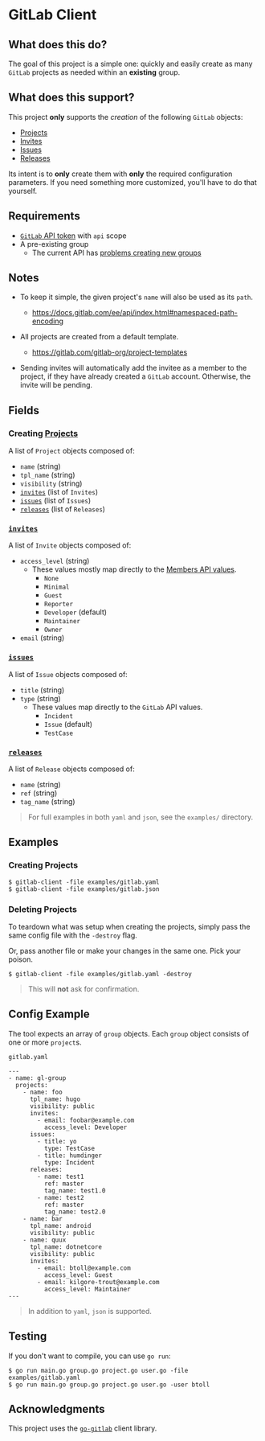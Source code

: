 # GitLab Client

## What does this do?

The goal of this project is a simple one: quickly and easily create as many `GitLab` projects as needed within an **existing** group.

## What does this support?

This project **only** supports the *creation* of the following `GitLab` objects:

- [Projects]
- [Invites]
- [Issues]
- [Releases]

Its intent is to **only** create them with **only** the required configuration parameters.  If you need something more customized, you'll have to do that yourself.

## Requirements

- [`GitLab` API token] with `api` scope
- A pre-existing group
    + The current API has [problems creating new groups]

## Notes

- To keep it simple, the given project's `name` will also be used as its `path`.
    + https://docs.gitlab.com/ee/api/index.html#namespaced-path-encoding

- All projects are created from a default template.
    + https://gitlab.com/gitlab-org/project-templates

- Sending invites will automatically add the invitee as a member to the project, if they have already created a `GitLab` account.  Otherwise, the invite will be pending.

## Fields

### Creating [Projects]

A list of `Project` objects composed of:

- `name` (string)
- `tpl_name` (string)
- `visibility` (string)
- [`invites`](#invites) (list of `Invites`)
- [`issues`](#issues) (list of `Issues`)
- [`releases`](#releases) (list of `Releases`)

### [`invites`]

A list of `Invite` objects composed of:

- `access_level` (string)
    + These values mostly map directly to the [Members API values].
        - `None`
        - `Minimal`
        - `Guest`
        - `Reporter`
        - `Developer` (default)
        - `Maintainer`
        - `Owner`
- `email` (string)

### [`issues`]

A list of `Issue` objects composed of:

- `title` (string)
- `type` (string)
    + These values map directly to the `GitLab` API values.
        - `Incident`
        - `Issue` (default)
        - `TestCase`

### [`releases`]

A list of `Release` objects composed of:

- `name` (string)
- `ref` (string)
- `tag_name` (string)

> For full examples in both `yaml` and `json`, see the `examples/` directory.

## Examples

### Creating Projects

```
$ gitlab-client -file examples/gitlab.yaml
$ gitlab-client -file examples/gitlab.json
```

### Deleting Projects

To teardown what was setup when creating the projects, simply pass the same config file with the `-destroy` flag.

Or, pass another file or make your changes in the same one.  Pick your poison.

```
$ gitlab-client -file examples/gitlab.yaml -destroy
```

> This will **not** ask for confirmation.

## Config Example

The tool expects an array of `group` objects.  Each `group` object consists of one or more `project`s.

`gitlab.yaml`

```
---
- name: gl-group
  projects:
    - name: foo
      tpl_name: hugo
      visibility: public
      invites:
        - email: foobar@example.com
          access_level: Developer
      issues:
        - title: yo
          type: TestCase
        - title: humdinger
          type: Incident
      releases:
        - name: test1
          ref: master
          tag_name: test1.0
        - name: test2
          ref: master
          tag_name: test2.0
    - name: bar
      tpl_name: android
      visibility: public
    - name: quux
      tpl_name: dotnetcore
      visibility: public
      invites:
        - email: btoll@example.com
          access_level: Guest
        - email: kilgore-trout@example.com
          access_level: Maintainer
---
```

> In addition to `yaml`, `json` is supported.

## Testing

If you don't want to compile, you can use `go run`:

```
$ go run main.go group.go project.go user.go -file examples/gitlab.yaml
$ go run main.go group.go project.go user.go -user btoll
```

## Acknowledgments

This project uses the [`go-gitlab`] client library.

[Projects]: https://docs.gitlab.com/ee/api/projects.html
[Invites]: https://docs.gitlab.com/ee/api/invitations.html
[`invites`]: https://docs.gitlab.com/ee/api/invitations.html
[Issues]: https://docs.gitlab.com/ee/api/issues.html
[`issues`]: https://docs.gitlab.com/ee/api/issues.html
[Releases]: https://docs.gitlab.com/ee/api/releases/
[`releases`]: https://docs.gitlab.com/ee/api/releases/
[`GitLab` API token]: https://docs.gitlab.com/ee/security/token_overview.html
[problems creating new groups]: https://gitlab.com/gitlab-org/gitlab/-/issues/244345
[Members API values]: https://docs.gitlab.com/ee/development/permissions.html#members
[`go-gitlab`]: https://github.com/xanzy/go-gitlab

